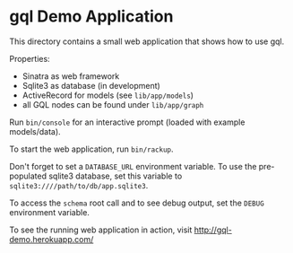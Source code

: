 # gql Demo Application

This directory contains a small web application that shows how to use gql.

Properties:

* Sinatra as web framework
* Sqlite3 as database (in development)
* ActiveRecord for models (see `lib/app/models`)
* all GQL nodes can be found under `lib/app/graph`

Run `bin/console` for an interactive prompt (loaded with example models/data).

To start the web application, run `bin/rackup`.

Don't forget to set a `DATABASE_URL` environment variable. To use the pre-populated sqlite3 database, set this variable to `sqlite3:////path/to/db/app.sqlite3`.

To access the `schema` root call and to see debug output, set the `DEBUG` environment variable.

To see the running web application in action, visit http://gql-demo.herokuapp.com/
